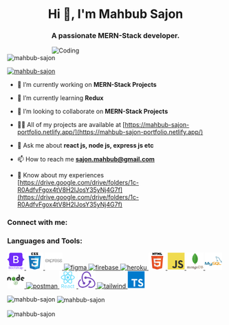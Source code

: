 <h1 align="center">Hi 👋, I'm Mahbub Sajon</h1>
<h3 align="center">A passionate MERN-Stack developer.</h3>
<img align="right" width="400" alt="Coding" src="https://www.technospace.ae/wp-content/themes/technospace/assets/img/system.gif"/>
<p align="left"> <img src="https://komarev.com/ghpvc/?username=mahbub-sajon&label=Profile%20views&color=0e75b6&style=flat" alt="mahbub-sajon" /> </p>

<p align="left"> <a href="https://github.com/ryo-ma/github-profile-trophy"><img src="https://github-profile-trophy.vercel.app/?username=mahbub-sajon" alt="mahbub-sajon" /></a> </p>

- 🔭 I’m currently working on **MERN-Stack Projects**

- 🌱 I’m currently learning **Redux**

- 👯 I’m looking to collaborate on **MERN-Stack Projects**

- 👨‍💻 All of my projects are available at [https://mahbub-sajon-portfolio.netlify.app/](https://mahbub-sajon-portfolio.netlify.app/)

- 💬 Ask me about **react js, node js, express js etc**

- 📫 How to reach me **sajon.mahbub@gmail.com**

- 📄 Know about my experiences [https://drive.google.com/drive/folders/1c-R0AdfvFgox4tV8H2lJosY35yNj4G7f](https://drive.google.com/drive/folders/1c-R0AdfvFgox4tV8H2lJosY35yNj4G7f)

<h3 align="left">Connect with me:</h3>
<p align="left">
</p>

<h3 align="left">Languages and Tools:</h3>
<p align="left"> <a href="https://getbootstrap.com" target="_blank" rel="noreferrer"> <img src="https://raw.githubusercontent.com/devicons/devicon/master/icons/bootstrap/bootstrap-plain-wordmark.svg" alt="bootstrap" width="40" height="40"/> </a> <a href="https://www.w3schools.com/css/" target="_blank" rel="noreferrer"> <img src="https://raw.githubusercontent.com/devicons/devicon/master/icons/css3/css3-original-wordmark.svg" alt="css3" width="40" height="40"/> </a> <a href="https://expressjs.com" target="_blank" rel="noreferrer"> <img src="https://raw.githubusercontent.com/devicons/devicon/master/icons/express/express-original-wordmark.svg" alt="express" width="40" height="40"/> </a> <a href="https://www.figma.com/" target="_blank" rel="noreferrer"> <img src="https://www.vectorlogo.zone/logos/figma/figma-icon.svg" alt="figma" width="40" height="40"/> </a> <a href="https://firebase.google.com/" target="_blank" rel="noreferrer"> <img src="https://www.vectorlogo.zone/logos/firebase/firebase-icon.svg" alt="firebase" width="40" height="40"/> </a> <a href="https://heroku.com" target="_blank" rel="noreferrer"> <img src="https://www.vectorlogo.zone/logos/heroku/heroku-icon.svg" alt="heroku" width="40" height="40"/> </a> <a href="https://www.w3.org/html/" target="_blank" rel="noreferrer"> <img src="https://raw.githubusercontent.com/devicons/devicon/master/icons/html5/html5-original-wordmark.svg" alt="html5" width="40" height="40"/> </a> <a href="https://developer.mozilla.org/en-US/docs/Web/JavaScript" target="_blank" rel="noreferrer"> <img src="https://raw.githubusercontent.com/devicons/devicon/master/icons/javascript/javascript-original.svg" alt="javascript" width="40" height="40"/> </a> <a href="https://www.mongodb.com/" target="_blank" rel="noreferrer"> <img src="https://raw.githubusercontent.com/devicons/devicon/master/icons/mongodb/mongodb-original-wordmark.svg" alt="mongodb" width="40" height="40"/> </a> <a href="https://www.mysql.com/" target="_blank" rel="noreferrer"> <img src="https://raw.githubusercontent.com/devicons/devicon/master/icons/mysql/mysql-original-wordmark.svg" alt="mysql" width="40" height="40"/> </a> <a href="https://nodejs.org" target="_blank" rel="noreferrer"> <img src="https://raw.githubusercontent.com/devicons/devicon/master/icons/nodejs/nodejs-original-wordmark.svg" alt="nodejs" width="40" height="40"/> </a> <a href="https://postman.com" target="_blank" rel="noreferrer"> <img src="https://www.vectorlogo.zone/logos/getpostman/getpostman-icon.svg" alt="postman" width="40" height="40"/> </a> <a href="https://reactjs.org/" target="_blank" rel="noreferrer"> <img src="https://raw.githubusercontent.com/devicons/devicon/master/icons/react/react-original-wordmark.svg" alt="react" width="40" height="40"/> </a> <a href="https://redux.js.org" target="_blank" rel="noreferrer"> <img src="https://raw.githubusercontent.com/devicons/devicon/master/icons/redux/redux-original.svg" alt="redux" width="40" height="40"/> </a> <a href="https://tailwindcss.com/" target="_blank" rel="noreferrer"> <img src="https://www.vectorlogo.zone/logos/tailwindcss/tailwindcss-icon.svg" alt="tailwind" width="40" height="40"/> </a> <a href="https://www.typescriptlang.org/" target="_blank" rel="noreferrer"> <img src="https://raw.githubusercontent.com/devicons/devicon/master/icons/typescript/typescript-original.svg" alt="typescript" width="40" height="40"/> </a> </p>

<p><img align="left" src="https://github-readme-stats.vercel.app/api/top-langs?username=mahbub-sajon&show_icons=true&locale=en&layout=compact" alt="mahbub-sajon" /></p>

<p>&nbsp;<img align="center" src="https://github-readme-stats.vercel.app/api?username=mahbub-sajon&show_icons=true&locale=en" alt="mahbub-sajon" /></p>

<p><img align="center" src="https://github-readme-streak-stats.herokuapp.com/?user=mahbub-sajon&" alt="mahbub-sajon" /></p>
